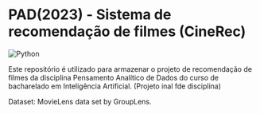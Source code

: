 # PAD(2023) - Sistema de recomendação de filmes (CineRec)

<img src="https://img.shields.io/static/v1?label=Python&labelColor=306998&message=3&color=FFD43B&logo=Python&logoColor=ffffff&style=plastic" alt="Python"/>


Este repositório é utilizado para armazenar o projeto de recomendação de filmes da disciplina Pensamento Analítico de Dados do curso de bacharelado em Inteligência Artificial. (Projeto inal fde disciplina)

Dataset: MovieLens data set by GroupLens.
